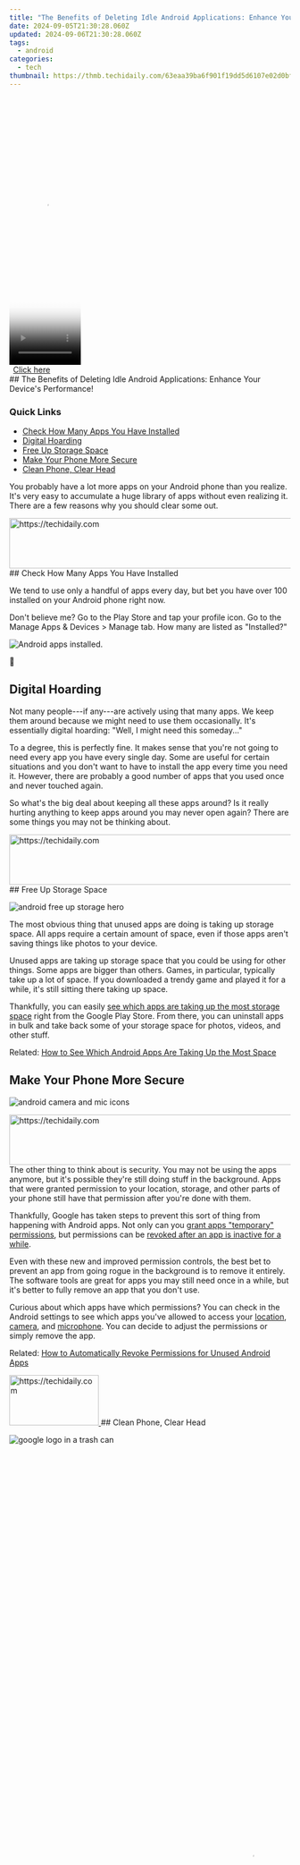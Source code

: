 ```yaml
---
title: "The Benefits of Deleting Idle Android Applications: Enhance Your Device's Performance!"
date: 2024-09-05T21:30:28.060Z
updated: 2024-09-06T21:30:28.060Z
tags:
  - android
categories:
  - tech
thumbnail: https://thmb.techidaily.com/63eaa39ba6f901f19dd5d6107e02d0bfc04195c0f440f8e4bb186694932a1b6e.jpg
---
```


<!-- affiliate ads begin -->
<span id="1975503">
					<video width="128" height="480" style="cursor:pointer"
           poster="//a.impactradius-go.com/display-clicktoplayimage/1975503.png"
           onclick="if(!this.playClicked){this.play();this.setAttribute('controls',true);this.playClicked=true;}">
	   <source src="//a.impactradius-go.com/display-ad/22993-1975503">
	   <img src="//a.impactradius-go.com/display-clicktoplayimage/1975503.png" style="border: none; height: 100%; width: 100%; object-fit: contain">
	</video>
	<div style="width:80px;text-align:center"><a href="javascript:window.open(decodeURIComponent('https%3A%2F%2Fhomestyler.sjv.io%2Fc%2F5597632%2F1975503%2F22993'), '_blank');void(0);">Click here</a></div>
</span>
<img height="0" width="0" src="https://imp.pxf.io/i/5597632/1975503/22993" style="position:absolute;visibility:hidden;" border="0" />
<!-- affiliate ads end -->
## The Benefits of Deleting Idle Android Applications: Enhance Your Device's Performance!

### Quick Links

* [Check How Many Apps You Have Installed](https://android-location.techidaily.com/easy-ways-to-manage-your-vivo-y78plus-location-settings-drfone-by-drfone-virtual/)
* [Digital Hoarding](https://android-frp.techidaily.com/how-to-bypass-frp-on-oppo-by-drfone-android/)
* [Free Up Storage Space](https://activate-lock.techidaily.com/in-2024-best-ways-to-bypass-icloud-activation-lock-on-iphone-13-miniipadipod-by-drfone-ios/)
* [Make Your Phone More Secure](https://fox-info.techidaily.com/updated-streamline-your-screen-experience-pip-mastery-for-mac-enthusiasts/)
* [Clean Phone, Clear Head](https://remote-screen-capture.techidaily.com/updated-in-2024-harvesting-hours-of-hilarity-friends-farming-favorites/)

 You probably have a lot more apps on your Android phone than you realize. It's very easy to accumulate a huge library of apps without even realizing it. There are a few reasons why you should clear some out.

<!-- affiliate ads begin -->
<a href="https://bluettius.sjv.io/c/5597632/2139123/17108" target="_top" id="2139123">
  <img src="//a.impactradius-go.com/display-ad/17108-2139123" border="0" alt="https://techidaily.com" width="728" height="90"/>
</a>
<img height="0" width="0" src="https://bluettius.sjv.io/i/5597632/2139123/17108" style="position:absolute;visibility:hidden;" border="0" />
<!-- affiliate ads end -->
##  Check How Many Apps You Have Installed

 We tend to use only a handful of apps every day, but bet you have over 100 installed on your Android phone right now.

 Don't believe me? Go to the Play Store and tap your profile icon. Go to the Manage Apps & Devices > Manage tab. How many are listed as "Installed?"

![Android apps installed.](https://static1.howtogeekimages.com/wordpress/wp-content/uploads/2022/01/2022-01-10_15-04-56.png) 

😬

##  Digital Hoarding

 Not many people---if any---are actively using that many apps. We keep them around because we might need to use them occasionally. It's essentially digital hoarding: "Well, I might need this someday..."

 To a degree, this is perfectly fine. It makes sense that you're not going to need every app you have every single day. Some are useful for certain situations and you don't want to have to install the app every time you need it. However, there are probably a good number of apps that you used once and never touched again.

 So what's the big deal about keeping all these apps around? Is it really hurting anything to keep apps around you may never open again? There are some things you may not be thinking about.

<!-- affiliate ads begin -->
<a href="https://ephamedtechinc.pxf.io/c/5597632/2136626/26400" target="_top" id="2136626">
  <img src="//a.impactradius-go.com/display-ad/26400-2136626" border="0" alt="https://techidaily.com" width="728" height="90"/>
</a>
<img height="0" width="0" src="https://ephamedtechinc.pxf.io/i/5597632/2136626/26400" style="position:absolute;visibility:hidden;" border="0" />
<!-- affiliate ads end -->
##  Free Up Storage Space

![android free up storage hero](https://static1.howtogeekimages.com/wordpress/wp-content/uploads/2020/08/android-free-up-storage-hero-1.png) 

 The most obvious thing that unused apps are doing is taking up storage space. All apps require a certain amount of space, even if those apps aren't saving things like photos to your device.

 Unused apps are taking up storage space that you could be using for other things. Some apps are bigger than others. Games, in particular, typically take up a lot of space. If you downloaded a trendy game and played it for a while, it's still sitting there taking up space.

 Thankfully, you can easily [see which apps are taking up the most storage space](https://facebook-videos.techidaily.com/mastering-aspects-for-impactful-facebook-posts-and-videos/) right from the Google Play Store. From there, you can uninstall apps in bulk and take back some of your storage space for photos, videos, and other stuff.

Related: [How to See Which Android Apps Are Taking Up the Most Space](https://facebook-videos.techidaily.com/mastering-aspects-for-impactful-facebook-posts-and-videos/) 

##  Make Your Phone More Secure

![android camera and mic icons](https://static1.howtogeekimages.com/wordpress/wp-content/uploads/2021/01/android-camera-mic-permissions.png) 

<!-- affiliate ads begin -->
<a href="https://appsumo.8odi.net/c/5597632/2137378/7443" target="_top" id="2137378">
  <img src="//a.impactradius-go.com/display-ad/7443-2137378" border="0" alt="https://techidaily.com" width="600" height="90"/>
</a>
<img height="0" width="0" src="https://appsumo.8odi.net/i/5597632/2137378/7443" style="position:absolute;visibility:hidden;" border="0" />
<!-- affiliate ads end -->
 The other thing to think about is security. You may not be using the apps anymore, but it's possible they're still doing stuff in the background. Apps that were granted permission to your location, storage, and other parts of your phone still have that permission after you're done with them.

 Thankfully, Google has taken steps to prevent this sort of thing from happening with Android apps. Not only can you [grant apps "temporary" permissions](https://techidaily.com/remove-oppo-lock-screen-without-password-oppo-reno-10-proplus-5g-by-drfone-android-unlock-android-unlock/), but permissions can be [revoked after an app is inactive for a while](https://android-location.techidaily.com/in-2024-for-people-wanting-to-mock-gps-on-realme-gt-neo-5-devices-drfone-by-drfone-virtual/).

 Even with these new and improved permission controls, the best bet to prevent an app from going rogue in the background is to remove it entirely. The software tools are great for apps you may still need once in a while, but it's better to fully remove an app that you don't use.

 Curious about which apps have which permissions? You can check in the Android settings to see which apps you've allowed to access your [location](https://tech-savvy.techidaily.com/the-evolution-of-artistic-expression-in-the-age-of-ai-writing-assistants/), [camera](https://youtube-videos.techidaily.com/unlocking-video-potential-essential-courses-for-new-creators/), and [microphone](https://youtube-videos.techidaily.com/unlocking-video-potential-essential-courses-for-new-creators/). You can decide to adjust the permissions or simply remove the app.

Related: [How to Automatically Revoke Permissions for Unused Android Apps](https://android-location.techidaily.com/in-2024-for-people-wanting-to-mock-gps-on-realme-gt-neo-5-devices-drfone-by-drfone-virtual/) 

<!-- affiliate ads begin -->
<a href="https://aligracehair.sjv.io/c/5597632/2115928/19272" target="_top" id="2115928">
  <img src="//a.impactradius-go.com/display-ad/19272-2115928" border="0" alt="https://techidaily.com" width="160" height="90"/>
</a>
<img height="0" width="0" src="https://aligracehair.sjv.io/i/5597632/2115928/19272" style="position:absolute;visibility:hidden;" border="0" />
<!-- affiliate ads end -->
##  Clean Phone, Clear Head

![google logo in a trash can](https://static1.howtogeekimages.com/wordpress/wp-content/uploads/2020/12/google-trash-hero.png) 

<!-- affiliate ads begin -->
<span id="2135472">
					<video width="864" height="1536" style="cursor:pointer"
           poster="//a.impactradius-go.com/display-clicktoplayimage/2135472.png"
           onclick="if(!this.playClicked){this.play();this.setAttribute('controls',true);this.playClicked=true;}">
	   <source src="//a.impactradius-go.com/display-ad/18498-2135472">
	   <img src="//a.impactradius-go.com/display-clicktoplayimage/2135472.png" style="border: none; height: 100%; width: 100%; object-fit: contain">
	</video>
	<div style="width:540px;text-align:center"><a href="javascript:window.open(decodeURIComponent('https%3A%2F%2Funicoeye.pxf.io%2Fc%2F5597632%2F2135472%2F18498'), '_blank');void(0);">Click here</a></div>
</span>
<img height="0" width="0" src="https://imp.pxf.io/i/5597632/2135472/18498" style="position:absolute;visibility:hidden;" border="0" />
<!-- affiliate ads end -->
 Lastly, cleaning up your phone is a good way to eliminate distractions. A more focused phone experience can make it much more pleasant to use.

 We tend to treat email spam and unwanted phone notifications the same way. Rather than spend an extra minute or two unsubscribing, we waste even more time being distracted and deleting them. Don't let apps you're not using make your phone more annoying.

 Take a few minutes to scroll through your app list and evaluate which apps you're actually using. Don't hesitate to [delete unused apps](https://howto.techidaily.com/9-solutions-to-fix-honor-x50-gt-system-crash-issue-drfone-by-drfone-fix-android-problems-fix-android-problems/). After all, you can just install them once more if you end up needing them again. Your phone will thank you.

Related: [How to Uninstall Android Apps From Your Smartphone or Tablet](https://howto.techidaily.com/9-solutions-to-fix-honor-x50-gt-system-crash-issue-drfone-by-drfone-fix-android-problems-fix-android-problems/)

<ins class="adsbygoogle"
     style="display:block"
     data-ad-format="autorelaxed"
     data-ad-client="ca-pub-7571918770474297"
     data-ad-slot="1223367746"></ins>



<ins class="adsbygoogle"
     style="display:block"
     data-ad-client="ca-pub-7571918770474297"
     data-ad-slot="8358498916"
     data-ad-format="auto"
     data-full-width-responsive="true"></ins>


